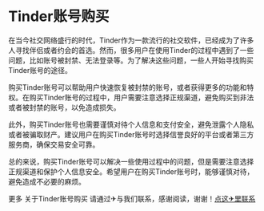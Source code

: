 # Tinder账号购买

在当今社交网络盛行的时代，Tinder作为一款流行的社交软件，已经成为了许多人寻找伴侣或者约会的首选。然而，很多用户在使用Tinder的过程中遇到了一些问题，比如账号被封禁、无法登录等。为了解决这些问题，一些人开始寻找购买Tinder账号的途径。

购买Tinder账号可以帮助用户快速恢复被封禁的账号，或者获得更多的功能和特权。在购买Tinder账号的过程中，用户需要注意选择正规渠道，避免购买到非法或者被封禁的账号，以免造成损失。

此外，购买Tinder账号也需要谨慎对待个人信息和支付安全，避免泄露个人隐私或者被骗取财产。建议用户在购买Tinder账号时选择信誉良好的平台或者第三方服务商，确保交易安全可靠。

总的来说，购买Tinder账号可以解决一些使用过程中的问题，但是需要注意选择正规渠道和保护个人信息安全。希望用户在购买Tinder账号时，能够谨慎对待，避免造成不必要的麻烦。

更多 关于Tinder账号购买 请通过✈与我们联系，感谢阅读，谢谢！[点这✈里联系](https://b.k02.cc)